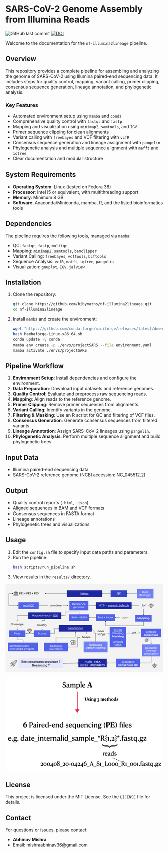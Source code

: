 # SARS-CoV-2 Genome Assembly from Illumina Reads
  
![GitHub last commit](https://img.shields.io/github/last-commit/bibymaths/nf-illumina2lineage)
[![DOI](https://zenodo.org/badge/DOI/10.5281/zenodo.15376065.svg)](https://doi.org/10.5281/zenodo.15376065)

Welcome to the documentation for the `nf-illumina2lineage` pipeline.

## Overview
This repository provides a complete pipeline for assembling and analyzing the genome of SARS-CoV-2 using Illumina paired-end sequencing data. It includes steps for quality control, mapping, variant calling, primer clipping, consensus sequence generation, lineage annotation, and phylogenetic analysis.

### Key Features
- Automated environment setup using `mamba` and `conda`
- Comprehensive quality control with `fastqc` and `fastp`
- Mapping and visualization using `minimap2`, `samtools`, and `IGV`
- Primer sequence clipping for clean alignments
- Variant calling with `freebayes` and VCF filtering with `vcfR`
- Consensus sequence generation and lineage assignment with `pangolin`
- Phylogenetic analysis and multiple sequence alignment with `mafft` and `iqtree`
- Clear documentation and modular structure

## System Requirements
- **Operating System**: Linux (tested on Fedora 38)
- **Processor**: Intel i5 or equivalent, with multithreading support
- **Memory**: Minimum 8 GB
- **Software**: Anaconda/Miniconda, mamba, R, and the listed bioinformatics tools

## Dependencies
The pipeline requires the following tools, managed via `mamba`:
- QC: `fastqc`, `fastp`, `multiqc`
- Mapping: `minimap2`, `samtools`, `bamclipper`
- Variant Calling: `freebayes`, `vcftools`, `bcftools`
- Sequence Analysis: `vcfR`, `mafft`, `iqtree`, `pangolin`
- Visualization: `gnuplot`, `IGV`, `jalview`

## Installation
1. Clone the repository:
   ```bash
   git clone https://github.com/bibymaths/nf-illumina2lineage.git
   cd nf-illumina2lineage
   ```
2. Install `mamba` and create the environment:
   ```bash
   wget "https://github.com/conda-forge/miniforge/releases/latest/download/Mambaforge-Linux-x86_64.sh"
   bash Mambaforge-Linux-x86_64.sh
   conda update -y conda
   mamba env create -p ./envs/projectSARS --file environment.yaml
   mamba activate ./envs/projectSARS
   ```

## Pipeline Workflow
1. **Environment Setup**: Install dependencies and configure the environment.
2. **Data Preparation**: Download input datasets and reference genomes.
3. **Quality Control**: Evaluate and preprocess raw sequencing reads.
4. **Mapping**: Align reads to the reference genome.
5. **Primer Clipping**: Remove primer sequences from alignments.
6. **Variant Calling**: Identify variants in the genome.
7. **Filtering & Masking**: Use an R script for QC and filtering of VCF files.
8. **Consensus Generation**: Generate consensus sequences from filtered variants.
9. **Lineage Annotation**: Assign SARS-CoV-2 lineages using `pangolin`.
10. **Phylogenetic Analysis**: Perform multiple sequence alignment and build phylogenetic trees.

## Input Data
- Illumina paired-end sequencing data
- SARS-CoV-2 reference genome (NCBI accession: NC_045512.2)

## Output
- Quality control reports (`.html`, `.json`)
- Aligned sequences in BAM and VCF formats
- Consensus sequences in FASTA format
- Lineage annotations
- Phylogenetic trees and visualizations

## Usage
1. Edit the `config.sh` file to specify input data paths and parameters.
2. Run the pipeline:
   ```bash
   bash scripts/run_pipeline.sh
   ```
3. View results in the `results/` directory.

![Pipeline Diagram](files/methodSARS.svg)

![File Description](files/filedesc.png)

## License
This project is licensed under the MIT License. See the `LICENSE` file for details.

## Contact
For questions or issues, please contact:
- **Abhinav Mishra**
- Email: mishraabhinav36@gmail.com
